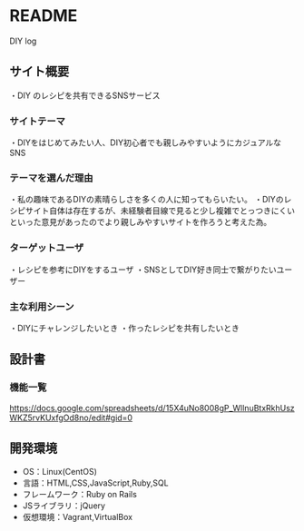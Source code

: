 # README

DIY log

## サイト概要
・DIY のレシピを共有できるSNSサービス

### サイトテーマ
・DIYをはじめてみたい人、DIY初心者でも親しみやすいようにカジュアルなSNS

### テーマを選んだ理由
・私の趣味であるDIYの素晴らしさを多くの人に知ってもらいたい。
・DIYのレシピサイト自体は存在するが、未経験者目線で見ると少し複雑でとっつきにくいといった意見があったのでより親しみやすいサイトを作ろうと考えた為。

### ターゲットユーザ
・レシピを参考にDIYをするユーザ
・SNSとしてDIY好き同士で繋がりたいユーザー

### 主な利用シーン
・DIYにチャレンジしたいとき
・作ったレシピを共有したいとき

## 設計書

### 機能一覧
https://docs.google.com/spreadsheets/d/15X4uNo8008gP_WllnuBtxRkhUszWKZ5rvKUxfgOd8no/edit#gid=0
## 開発環境
- OS：Linux(CentOS)
- 言語：HTML,CSS,JavaScript,Ruby,SQL
- フレームワーク：Ruby on Rails
- JSライブラリ：jQuery
- 仮想環境：Vagrant,VirtualBox
